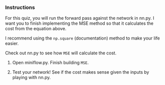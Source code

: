 ### Instructions

For this quiz, you will run the forward pass against the network in nn.py. I want you to finish implementing the MSE method so that it calculates the cost from the equation above.

I recommend using the `np.square` (documentation) method to make your life easier.

Check out nn.py to see how `MSE` will calculate the cost.

1. Open miniflow.py. Finish building `MSE`.

2. Test your network! See if the cost makes sense given the inputs by playing with nn.py.